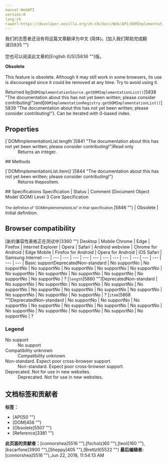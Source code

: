 ```yaml
---
manual:WebAPI
version:0
lang:zh
rawUrl:https://developer.mozilla.org/zh-CN/docs/Web/API/DOMImplementationList
---
```




<bdi>我们的志愿者还没有将这篇文章翻译为<bdi>中文 (简体)</bdi>。[加入我们帮助完成翻译]5835 "")<br></br>您也可以阅读此文章的[English (US)]5836 "")版。</bdi>






**Obsolete**<br></br>This feature is obsolete. Although it may still work in some browsers, its use is discouraged since it could be removed at any time. Try to avoid using it.




Returned by[`DOMImplementationSource.getDOMImplementationList()`]5838 "The documentation about this has not yet been written; please consider contributing!")and[`DOMImplementationRegistry.getDOMImplementationList()`]5839 "The documentation about this has not yet been written; please consider contributing!"). Can be iterated with 0-based index.


## Properties<a name="Properties"></a>
<dl><dt>[`DOMImplementationList.length`]5841 "The documentation about this has not yet been written; please consider contributing!")Read only</dt><dd>Returns an integer.</dd></dl>
## Methods<a name="Methods"></a>
<dl><dt>[`DOMImplementationList.item()`]5844 "The documentation about this has not yet been written; please consider contributing!")</dt><dd>Returns the<em>pos</em>item.</dd></dl>
## Specifications<a name="Specifications"></a>
Specification | Status | Comment 
[Document Object Model (DOM) Level 3 Core Specification<br></br><small>The definition of &#39;DOMImplementationList&#39; in that specification.</small>]5846 "") | Obsolete | Initial definition. 


## Browser compatibility<a name="Browser_compatibility"></a>
[新的兼容性表格正在测试中<i></i>]3360 "")
<abbr>Desktop<i></i></abbr> | <abbr>Mobile<i></i></abbr> 
<abbr>Chrome<i></i></abbr> | <abbr>Edge<i></i></abbr> | <abbr>Firefox<i></i></abbr> | <abbr>Internet Explorer<i></i></abbr> | <abbr>Opera<i></i></abbr> | <abbr>Safari<i></i></abbr> | <abbr>Android webview<i></i></abbr> | <abbr>Chrome for Android<i></i></abbr> | <abbr>Edge Mobile<i></i></abbr> | <abbr>Firefox for Android<i></i></abbr> | <abbr>Opera for Android<i></i></abbr> | <abbr>iOS Safari<i></i></abbr> | <abbr>Samsung Internet<i></i></abbr> 
 ---  |  ---  |  ---  |  ---  |  ---  |  ---  |  ---  |  ---  |  ---  |  ---  |  ---  |  ---  |  ---  |  ---  | 
Basic support<abbr>Deprecated<i></i></abbr><abbr>Non-standard<i></i></abbr> | <abbr>No support</abbr>No | <abbr>No support</abbr>No | <abbr>No support</abbr>No | <abbr>No support</abbr>No | <abbr>No support</abbr>No | <abbr>No support</abbr>No | <abbr>No support</abbr>No | <abbr>No support</abbr>No | <abbr>No support</abbr>No | <abbr>No support</abbr>No | <abbr>No support</abbr>No | <abbr>No support</abbr>No | <abbr>?</abbr> 
[`length`]5860 "")<abbr>Deprecated<i></i></abbr><abbr>Non-standard<i></i></abbr> | <abbr>No support</abbr>No | <abbr>No support</abbr>No | <abbr>No support</abbr>No | <abbr>No support</abbr>No | <abbr>No support</abbr>No | <abbr>No support</abbr>No | <abbr>No support</abbr>No | <abbr>No support</abbr>No | <abbr>No support</abbr>No | <abbr>No support</abbr>No | <abbr>No support</abbr>No | <abbr>No support</abbr>No | <abbr>?</abbr> 
[`item`]5868 "")<abbr>Deprecated<i></i></abbr><abbr>Non-standard<i></i></abbr> | <abbr>No support</abbr>No | <abbr>No support</abbr>No | <abbr>No support</abbr>No | <abbr>No support</abbr>No | <abbr>No support</abbr>No | <abbr>No support</abbr>No | <abbr>No support</abbr>No | <abbr>No support</abbr>No | <abbr>No support</abbr>No | <abbr>No support</abbr>No | <abbr>No support</abbr>No | <abbr>No support</abbr>No | <abbr>?</abbr> 


### Legend<a name="Legend"></a>
<dl><dt><abbr>No support</abbr></dt><dd>No support</dd><dt><abbr>Compatibility unknown</abbr></dt><dd>Compatibility unknown</dd><dt><abbr>Non-standard. Expect poor cross-browser support.<i></i></abbr></dt><dd>Non-standard. Expect poor cross-browser support.</dd><dt><abbr>Deprecated. Not for use in new websites.<i></i></abbr></dt><dd>Deprecated. Not for use in new websites.</dd></dl>



## 文档标签和贡献者
**标签：**
* [API]50 "")
* [DOM]456 "")
* [Obsolete]5507 "")
* [Reference]3381 "")

**此页面的贡献者：**[connorshea]5516 ""),[fscholz]60 ""),[teoli]160 ""),[kscarfone]3900 ""),[Sheppy]405 ""),[Brettz9]5522 "")
**最后编辑者:**[connorshea]5516 ""),<time>Jun 22, 2018, 11:54:13 AM</time>


